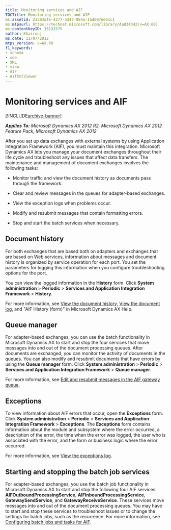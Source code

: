 ```yaml
---
title: Monitoring services and AIF
TOCTitle: Monitoring services and AIF
ms:assetid: 21393afe-4277-4347-954a-15d097ed61c1
ms:mtpsurl: https://technet.microsoft.com/library/Aa834342(v=AX.60)
ms:contentKeyID: 35132575
author: Khairunj
ms.date: 11/07/2012
mtps_version: v=AX.60
f1_keywords:
- schema
- see
- XML
- view
- AIF
- AifXmlViewer
---
```


# Monitoring services and AIF 


[!INCLUDE[archive-banner](includes/archive-banner.md)]


_**Applies To:** Microsoft Dynamics AX 2012 R2, Microsoft Dynamics AX 2012 Feature Pack, Microsoft Dynamics AX 2012_

After you set up data exchanges with external systems by using Application Integration Framework (AIF), you must maintain this integration. Microsoft Dynamics AX lets you manage your document exchanges throughout their life cycle and troubleshoot any issues that affect data transfers. The maintenance and management of document exchanges involves the following tasks:

  - Monitor traffic and view the document history as documents pass through the framework.

  - Clear and review messages in the queues for adapter-based exchanges.

  - View the exception logs when problems occur.

  - Modify and resubmit messages that contain formatting errors.

  - Stop and start the batch services when necessary.

## Document history

For both exchanges that are based both on adapters and exchanges that are based on Web services, information about messages and document history is organized by service operation for each port. You set the parameters for logging this information when you configure troubleshooting options for the port.

You can view the logged information in the **History** form. Click **System administration** \> **Periodic** \> **Services and Application Integration Framework** \> **History**.

For more information, see [View the document history](view-the-document-history.md), [View the document log](view-the-document-log.md), and "AIF History (form)" in Microsoft Dynamics AX Help.

## Queue manager

For adapter-based exchanges, you can use the batch functionality in Microsoft Dynamics AX to start and stop the four services that move messages into and out of the document processing queues. After documents are exchanged, you can monitor the activity of documents in the queues. You can also modify and resubmit documents that have errors by using the **Queue manager** form. Click **System administration** \> **Periodic** \> **Services and Application Integration Framework** \> **Queue manager**.

For more information, see [Edit and resubmit messages in the AIF gateway queue](edit-and-resubmit-messages-in-the-aif-gateway-queue.md).

## Exceptions

To view information about AIF errors that occur, open the **Exceptions** form. Click **System administration** \> **Periodic** \> **Services and Application Integration Framework** \> **Exceptions**. The **Exceptions** form contains information about the module and subsystem where the error occurred, a description of the error, the time when the error was logged, the user who is associated with the error, and the form or business logic where the error occurred.

For more information, see [View the exceptions log](view-the-exceptions-log.md).

## Starting and stopping the batch job services

For adapter-based exchanges, you use the batch job functionality in Microsoft Dynamics AX to start and stop the following four AIF services: **AIFOutboundProcessingService**, **AIFInboundProcessingService**, **GatewaySendService**, and **GatewayReceiveService**. These services move messages into and out of the document processing queues. You may have to start and stop these services to troubleshoot issues or to change the settings for batch jobs, such as the recurrence. For more information, see [Configuring batch jobs and tasks for AIF](configuring-batch-jobs-and-tasks-for-aif.md).

